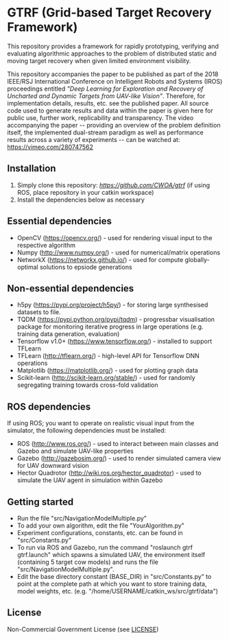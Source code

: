 # GTRF (Grid-based Target Recovery Framework)

This repository provides a framework for rapidly prototyping, verifying and evaluating algorithmic approaches to the problem of distributed static and moving target recovery when given limited environment visibility.

This repository accompanies the paper to be published as part of the 2018 IEEE/RSJ International Conference on Intelligent Robots and Systems (IROS) proceedings entitled *"Deep Learning for Exploration and Recovery of Uncharted and Dynamic Targets from UAV-like Vision"*.
Therefore, for implementation details, results, etc. see the published paper.
All source code used to generate results and data within the paper is given here for public use, further work, replicability and transparency.
The video accompanying the paper -- providing an overview of the problem definition itself, the implemented dual-stream paradigm as well as performance results across a variety of experiments -- can be watched at: https://vimeo.com/280747562

Installation
------
1. Simply clone this repository: *https://github.com/CWOA/gtrf* (if using ROS, place repository in your catkin workspace)
2. Install the dependencies below as necessary

Essential dependencies
------
  * OpenCV (https://opencv.org/) - used for rendering visual input to the respective algorithm
  * Numpy (http://www.numpy.org/) - used for numerical/matrix operations
  * NetworkX (https://networkx.github.io/) - used for compute globally-optimal solutions to epsiode generations

Non-essential dependencies
------
  * h5py (https://pypi.org/project/h5py/) - for storing large synthesised datasets to file.
  * TQDM (https://pypi.python.org/pypi/tqdm) - progressbar visualisation package for monitoring iterative progress in large operations (e.g. training data generation, evaluation)
  * Tensorflow v1.0+ (https://www.tensorflow.org/) - installed to support TFLearn
  * TFLearn (http://tflearn.org/) - high-level API for Tensorflow DNN operations
  * Matplotlib (https://matplotlib.org/) - used for plotting graph data
  * Scikit-learn (http://scikit-learn.org/stable/) - used for randomly segregating training towards cross-fold validation
  
ROS dependencies
------
If using ROS; you want to operate on realistic visual input from the simulator, the following dependencies must be installed: 
  * ROS (http://www.ros.org/) - used to interact between main classes and Gazebo and simulate UAV-like properties
  * Gazebo (http://gazebosim.org/) - used to render simulated camera view for UAV downward vision
  * Hector Quadrotor (http://wiki.ros.org/hector_quadrotor) - used to simulate the UAV agent in simulation within Gazebo

Getting started
------
* Run the file "src/NavigationModelMultiple.py"
* To add your own algorithm, edit the file "YourAlgorithm.py"
* Experiment configurations, constants, etc. can be found in "src/Constants.py"
* To run via ROS and Gazebo, run the command "roslaunch gtrf gtrf.launch" which spawns a simulated UAV, the environment itself (containing 5 target cow models) and runs the file "src/NavigationModelMultiple.py".
* Edit the base directory constant (BASE_DIR) in "src/Constants.py" to point at the complete path at which you want to store training data, model weights, etc. (e.g. "/home/USERNAME/catkin_ws/src/gtrf/data")

License
------
Non-Commercial Government License (see [LICENSE](LICENSE.md))
